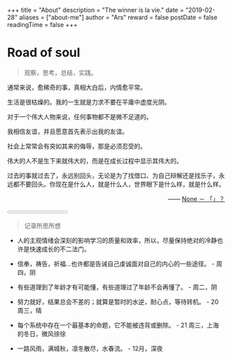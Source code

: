 +++
title = "About"
description = "The winner is la vie."
date = "2019-02-28"
aliases = ["about-me"]
author = "Ars"
reward = false
postDate = false
readingTime = false
+++


# Road of soul

>观察，思考，总结，实践。

通常来说，愈稀奇的事，真相大白后，内情愈平常。

生活是很枯燥的。我的一生就是力求不要在平庸中虚度光阴。

对于一个伟大人物来说，任何事物都不是微不足道的。

我相信友谊，并且愿意首先表示出我的友谊。

社会上常常会有突如其来的侮辱，那是必须忍受的。

伟大的人不是生下来就伟大的，而是在成长过程中显示其伟大的。

过去的事就过去了，永远别回头，无论是为了找借口、为自己辩解还是找乐子，永远都不要回头。你现在是什么人，就是什么人，世界眼下是什么样，就是什么样。

<p style="text-align:right;">
    —— <a href="">None － 「」？ </a>
</p>

<Divider />

<Progress max={1} value={1} variant='styles.progress.error'> 100% </Progress>
<Divider />

> 记录所思所想

- 人的主观情绪会深刻的影响学习的质量和效率，所以，尽量保持绝对的冷静也许是快速成长的不二法门。

- 信奉，祷告，祈福...也许都是告诫自己虔诚面对自己的内心的一些途径。 - 周四，阴

- 有些道理到了年龄才有可能懂，有些道理过了年龄不会再懂了。 - 周二，阴

- 努力就好，结果总会不差的；就算是暂时的水逆，耐心点，等待转机。 - 20 周三，晴

- 每个系统中存在一个最基本的命题，它不能被违背或删除。 - 21 周三，上海的冬日，微风徐徐

- 一路风雨，满城秋，凛冬散尽，水春流。 - 12月，深夜

<Spinner />
